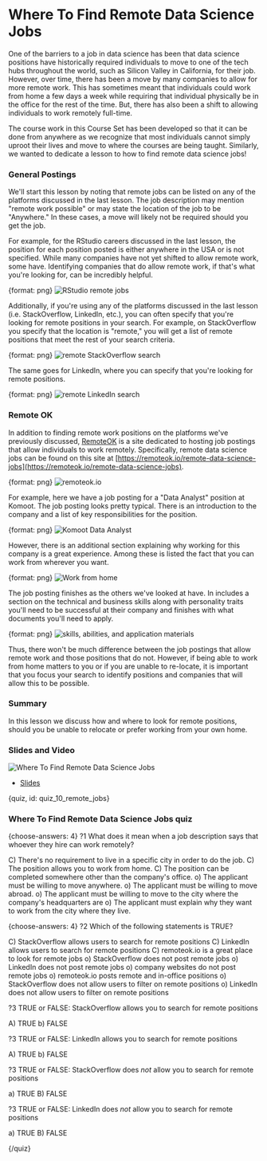 # Where To Find Remote Data Science Jobs

One of the barriers to a job in data science has been that data science positions have historically required individuals to move to one of the tech hubs throughout the world, such as Silicon Valley in California, for their job. However, over time, there has been a move by many companies to allow for more remote work. This has sometimes meant that individuals could work from home a few days a week while requiring that individual physically be in the office for the rest of the time. But, there has also been a shift to allowing individuals to work remotely full-time. 

The course work in this Course Set has been developed so that it can be done from anywhere as we recognize that most individuals cannot simply uproot their lives and move to where the courses are being taught. Similarly, we wanted to dedicate a lesson to how to find remote data science jobs! 

### General Postings

We'll start this lesson by noting that remote jobs can be listed on any of the platforms discussed in the last lesson. The job description may mention "remote work possible" or may state the location of the job to be "Anywhere." In these cases, a move will likely not be required should you get the job. 

For example, for the RStudio careers discussed in the last lesson, the position for each position posted is either anywhere in the USA or is not specified. While many companies have not yet shifted to allow remote work, some have. Identifying companies that do allow remote work, if that's what you're looking for, can be incredibly helpful.

{format: png}
![RStudio remote jobs](https://docs.google.com/presentation/d/1Ug8GIBwIQME8C68jVa0rPwEryW30Vn5PT-IM0LKFDNw/export/png?id=1Ug8GIBwIQME8C68jVa0rPwEryW30Vn5PT-IM0LKFDNw&pageid=g3efabe74a1_0_19)

Additionally, if you're using any of the platforms discussed in the last lesson (i.e. StackOverflow, LinkedIn, etc.), you can often specify that you're looking for remote positions in your search. For example, on StackOverflow you specify that the location is "remote," you will get a list of remote positions that meet the rest of your search criteria.

{format: png}
![remote StackOverflow search](https://docs.google.com/presentation/d/1Ug8GIBwIQME8C68jVa0rPwEryW30Vn5PT-IM0LKFDNw/export/png?id=1Ug8GIBwIQME8C68jVa0rPwEryW30Vn5PT-IM0LKFDNw&pageid=g3efabe74a1_0_208)

The same goes for LinkedIn, where you can specify that you're looking for remote positions.

{format: png}
![remote LinkedIn search](https://docs.google.com/presentation/d/1Ug8GIBwIQME8C68jVa0rPwEryW30Vn5PT-IM0LKFDNw/export/png?id=1Ug8GIBwIQME8C68jVa0rPwEryW30Vn5PT-IM0LKFDNw&pageid=g3efabe74a1_0_217)


### Remote OK 

In addition to finding remote work positions on the platforms we've previously discussed, [RemoteOK](https://remoteok.io) is a site dedicated to hosting job postings that allow individuals to work remotely. Specifically, remote data science jobs can be found on this site at [https://remoteok.io/remote-data-science-jobs](https://remoteok.io/remote-data-science-jobs).

{format: png}
![remoteok.io](https://docs.google.com/presentation/d/1Ug8GIBwIQME8C68jVa0rPwEryW30Vn5PT-IM0LKFDNw/export/png?id=1Ug8GIBwIQME8C68jVa0rPwEryW30Vn5PT-IM0LKFDNw&pageid=g3efabe74a1_0_27)

For example, here we have a job posting for a "Data Analyst" position at Komoot. The job posting looks pretty typical. There is an introduction to the company and a list of key responsibilities for the position.

{format: png}
![Komoot Data Analyst](https://docs.google.com/presentation/d/1Ug8GIBwIQME8C68jVa0rPwEryW30Vn5PT-IM0LKFDNw/export/png?id=1Ug8GIBwIQME8C68jVa0rPwEryW30Vn5PT-IM0LKFDNw&pageid=g3efabe74a1_0_186)

However, there is an additional section explaining why working for this company is a great experience. Among these is listed the fact that you can work from wherever you want. 

{format: png}
![Work from home](https://docs.google.com/presentation/d/1Ug8GIBwIQME8C68jVa0rPwEryW30Vn5PT-IM0LKFDNw/export/png?id=1Ug8GIBwIQME8C68jVa0rPwEryW30Vn5PT-IM0LKFDNw&pageid=g3efabe74a1_0_191)

The job posting finishes as the others we've looked at have. In includes a section on the technical and business skills along with personality traits you'll need to be successful at their company and finishes with what documents you'll need to apply.

{format: png}
![skills, abilities, and application materials](https://docs.google.com/presentation/d/1Ug8GIBwIQME8C68jVa0rPwEryW30Vn5PT-IM0LKFDNw/export/png?id=1Ug8GIBwIQME8C68jVa0rPwEryW30Vn5PT-IM0LKFDNw&pageid=g3efabe74a1_0_196)

Thus, there won't be much difference between the job postings that allow remote work and those positions that do not. However, if being able to work from home matters to you or if you are unable to re-locate, it is important that you focus your search to identify positions and companies that will allow this to be possible.


### Summary

In this lesson we discuss how and where to look for remote positions, should you be unable to relocate or prefer working from your own home.



### Slides and Video

![Where To Find Remote Data Science Jobs](https://www.youtube.com/watch?v=RRr5eQeqJlU)

* [Slides](https://docs.google.com/presentation/d/1Ug8GIBwIQME8C68jVa0rPwEryW30Vn5PT-IM0LKFDNw/edit?usp=sharing)


{quiz, id: quiz_10_remote_jobs}

### Where To Find Remote Data Science Jobs quiz

{choose-answers: 4}
?1 What does it mean when a job description says that whoever they hire can work remotely?

C) There's no requirement to live in a specific city in order to do the job.
C) The position allows you to work from home.
C) The position can be completed somewhere other than the company's office.
o) The applicant must be willing to move anywhere.
o) The applicant must be willing to move abroad.
o) The applicant must be willing to move to the city where the company's headquarters are
o) The applicant must explain why they want to work from the city where they live.

{choose-answers: 4}
?2 Which of the following statements is TRUE?

C) StackOverflow allows users to search for remote positions
C) LinkedIn allows users to search for remote positions
C) remoteok.io is a great place to look for remote jobs
o) StackOverflow does not post remote jobs
o) LinkedIn does not post remote jobs
o) company websites do not post remote jobs
o) remoteok.io posts remote and in-office positions
o) StackOverflow does not allow users to filter on remote positions
o) LinkedIn does not allow users to filter on remote positions

?3 TRUE or FALSE: StackOverflow allows you to search for remote positions

A) TRUE
b) FALSE

?3 TRUE or FALSE: LinkedIn allows you to search for remote positions

A) TRUE
b) FALSE

?3 TRUE or FALSE: StackOverflow does *not* allow you to search for remote positions

a) TRUE
B) FALSE

?3 TRUE or FALSE: LinkedIn does *not* allow you to search for remote positions

a) TRUE
B) FALSE

{/quiz}

